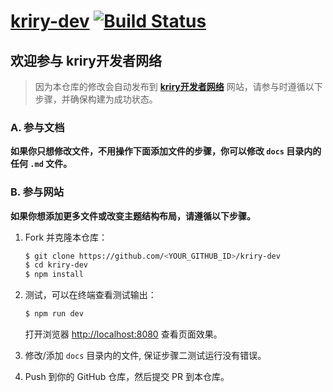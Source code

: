 # [kriry-dev](http://dev.kriry.com) [![Build Status](https://dev.azure.com/kriry/kriry-dev/_apis/build/status/kriry.kriry-dev?branchName=master)](https://dev.azure.com/kriry/kriry-dev/_build/latest?definitionId=2&branchName=master)

## 欢迎参与 kriry开发者网络

> 因为本仓库的修改会自动发布到 [**kriry开发者网络**](http://dev.kriry.com/) 网站，请参与时遵循以下步骤，并确保构建为成功状态。

### A. 参与文档

**如果你只想修改文件，不用操作下面添加文件的步骤，你可以修改 `docs` 目录内的任何 `.md` 文件。**

### B. 参与网站

**如果你想添加更多文件或改变主题结构布局，请遵循以下步骤。**

1. Fork 并克隆本仓库：

    ```bash
    $ git clone https://github.com/<YOUR_GITHUB_ID>/kriry-dev
    $ cd kriry-dev
    $ npm install
    ```

2. 测试，可以在终端查看测试输出：

    ```bash
    $ npm run dev
    ```

    打开浏览器 <http://localhost:8080> 查看页面效果。

3. 修改/添加 `docs` 目录内的文件, 保证步骤二测试运行没有错误。

4. Push 到你的 GitHub 仓库，然后提交 PR 到本仓库。

